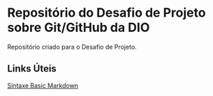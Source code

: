 # Repositório do Desafio de Projeto sobre Git/GitHub da DIO
Repositório criado para o Desafio de Projeto.

## Links Úteis
[Sintaxe Basic Markdown](https://www.markdownguide.org/basic-syntax/)
